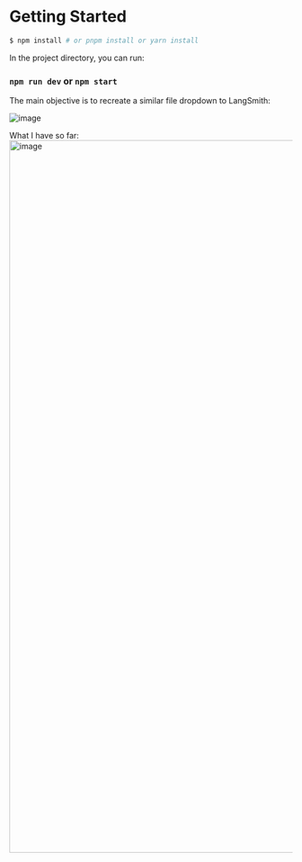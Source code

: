 # Getting Started
```bash
$ npm install # or pnpm install or yarn install
```

In the project directory, you can run:

### `npm run dev` or `npm start`

The main objective is to recreate a similar file dropdown to LangSmith:

![image](https://github.com/jcourson8/FileSystemVisualization/assets/80439017/325a607f-8052-424c-af6e-3f0ae7d52cb3)

What I have so far:
<img width="1267" alt="image" src="https://github.com/jcourson8/FileSystemVisualization/assets/80439017/196ae5c0-91b6-4439-94da-bccc5f6d7d71">
